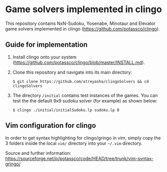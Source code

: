 # Game solvers implemented in clingo

This repository contains NxN-Sudoku, Yosenabe, Minotaur and Elevator game solvers implemented in clingo (https://github.com/potassco/clingo).

## Guide for implementation

1. Install clingo onto your system (https://github.com/potassco/clingo/blob/master/INSTALL.md).

2. Clone this repository and navigate into its main directory:

   ```shell
   $ git clone https://github.com/atreyasha/clingoSolvers && cd clingoSolvers
   ```

3. The directory `/initial` contains test instances of the games. You can test the the default 9x9 sudoku solver (for example) as shown below:

   ```shell
   $ clingo ./initial/initialSudoku.lp sudoku.lp 0
   ```

## Vim configuration for clingo

In order to get syntax highlighting for clingo/gringo in vim, simply copy the 3 folders inside the local `vim/` directory into your `~/.vim` directory.

Source and further information: https://sourceforge.net/p/potassco/code/HEAD/tree/trunk/vim-syntax-gringo/
